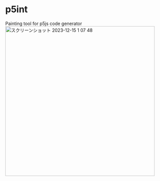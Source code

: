 # p5int

Painting tool for p5js code generator
<img width="470" alt="スクリーンショット 2023-12-15 1 07 48" src="https://github.com/inabajunmr/p5int/assets/10000393/9ddf90c1-9a09-4942-96e1-be968d77bf4a">
